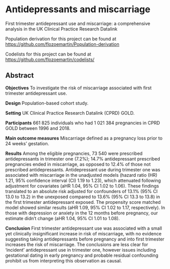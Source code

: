 # Antidepressants and miscarriage

First trimester antidepressant use and miscarriage: a comprehensive analysis in the UK Clinical Practice Research Datalink

Population derivation for this project can be found at https://github.com/flozoemartin/Population-derivation

Codelists for this project can be found at https://github.com/flozoemartin/codelists/

## Abstract

**Objectives**	To investigate the risk of miscarriage associated with first trimester antidepressant use.

**Design**		  Population-based cohort study.

**Setting**		  UK Clinical Practice Research Datalink (CPRD) GOLD.

**Participants**	661 825 individuals who had 1 021 384 pregnancies in CPRD GOLD between 1996 and 2018.

**Main outcome measures**	Miscarriage defined as a pregnancy loss prior to 24 weeks’ gestation.

**Results**		  Among the eligible pregnancies, 73 540 were prescribed antidepressants in trimester one (7.2%); 14.7% antidepressant prescribed pregnancies ended in miscarriage, as opposed to 12.4% of those not prescribed antidepressants. Antidepressant use during trimester one was associated with miscarriage in the unadjusted models (hazard ratio (HR) 1.21, 95% confidence interval (CI) 1.19 to 1.23), which attenuated following adjustment for covariates (aHR 1.04, 95% CI 1.02 to 1.06). These findings translated to an absolute risk adjusted for confounders of 13.1% (95% CI 13.0 to 13.2) in the unexposed compared to 13.6% (95% CI 13.3 to 13.8) in the first trimester antidepressant exposed. The propensity score matched model showed similar results (aHR 1.09, 95% CI 1.02 to 1.17, respectively). In those with depression or anxiety in the 12 months before pregnancy, our estimate didn’t change (aHR 1.04, 95% CI 1.01 to 1.08). 

**Conclusion** 	 First trimester antidepressant use was associated with a small yet clinically insignificant increase in risk of miscarriage, with no evidence suggesting taking antidepressants before pregnancy and into first trimester increases the risk of miscarriage. The conclusions are less clear for ‘incident’ antidepressant use in trimester one, however issues including gestational dating in early pregnancy and probable residual confounding prohibit us from interpreting this observation as causal.
